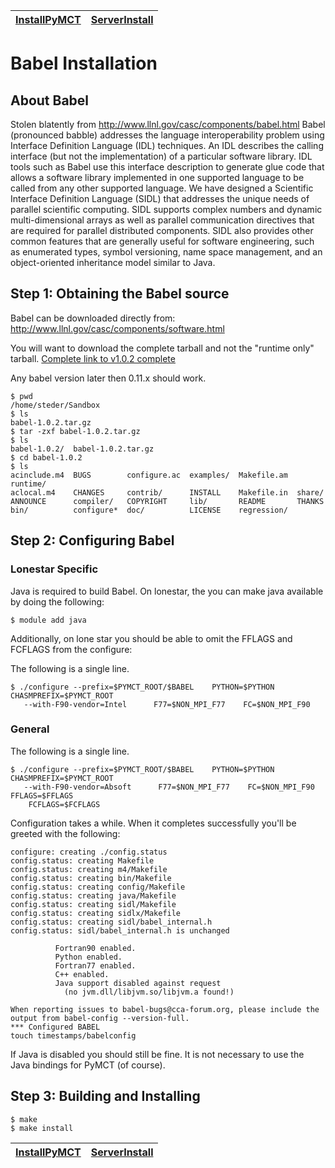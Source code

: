 | [InstallPyMCT](InstallPyMCT.md) | [ServerInstall](ServerInstall.md) |
|:--------------------------------|:----------------------------------|

# Babel Installation #

## About Babel ##
Stolen blatently from http://www.llnl.gov/casc/components/babel.html
Babel (pronounced babble) addresses the language interoperability problem using Interface Definition Language (IDL) techniques. An IDL describes the calling interface (but not the implementation) of a particular software library. IDL tools such as Babel use this interface description to generate glue code that allows a software library implemented in one supported language to be called from any other supported language. We have designed a Scientific Interface Definition Language (SIDL) that addresses the unique needs of parallel scientific computing. SIDL supports complex numbers and dynamic multi-dimensional arrays as well as parallel communication directives that are required for parallel distributed components. SIDL also provides other common features that are generally useful for software engineering, such as enumerated types, symbol versioning, name space management, and an object-oriented inheritance model similar to Java.

## Step 1:  Obtaining the Babel source ##

Babel can be downloaded directly from:  http://www.llnl.gov/casc/components/software.html

You will want to download the complete tarball and not the "runtime only" tarball.
[Complete link to v1.0.2 complete](http://www.llnl.gov/casc/components/docs/babel-1.0.2.tar.gz)

Any babel version later then 0.11.x should work.

```
$ pwd
/home/steder/Sandbox
$ ls
babel-1.0.2.tar.gz
$ tar -zxf babel-1.0.2.tar.gz 
$ ls
babel-1.0.2/  babel-1.0.2.tar.gz
$ cd babel-1.0.2
$ ls
acinclude.m4  BUGS        configure.ac  examples/  Makefile.am  runtime/
aclocal.m4    CHANGES     contrib/      INSTALL    Makefile.in  share/
ANNOUNCE      compiler/   COPYRIGHT     lib/       README       THANKS
bin/          configure*  doc/          LICENSE    regression/
```

## Step 2:  Configuring Babel ##

### Lonestar Specific ###
Java is required to build Babel.  On lonestar, the you can make java available by doing the following:
```
$ module add java
```

Additionally, on lone star you should be able to omit the FFLAGS and FCFLAGS from the configure:

The following is a single line.
```
$ ./configure --prefix=$PYMCT_ROOT/$BABEL    PYTHON=$PYTHON      CHASMPREFIX=$PYMCT_ROOT
   --with-F90-vendor=Intel      F77=$NON_MPI_F77    FC=$NON_MPI_F90 
```

### General ###

The following is a single line.
```
$ ./configure --prefix=$PYMCT_ROOT/$BABEL    PYTHON=$PYTHON      CHASMPREFIX=$PYMCT_ROOT
   --with-F90-vendor=Absoft      F77=$NON_MPI_F77    FC=$NON_MPI_F90      FFLAGS=$FFLAGS 
    FCFLAGS=$FCFLAGS
```

Configuration takes a while.  When it completes successfully you'll be greeted with the following:
```
configure: creating ./config.status
config.status: creating Makefile
config.status: creating m4/Makefile
config.status: creating bin/Makefile
config.status: creating config/Makefile
config.status: creating java/Makefile
config.status: creating sidl/Makefile
config.status: creating sidlx/Makefile
config.status: creating sidl/babel_internal.h
config.status: sidl/babel_internal.h is unchanged

          Fortran90 enabled.
          Python enabled.
          Fortran77 enabled.
          C++ enabled.
          Java support disabled against request
            (no jvm.dll/libjvm.so/libjvm.a found!)

When reporting issues to babel-bugs@cca-forum.org, please include the
output from babel-config --version-full.
*** Configured BABEL
touch timestamps/babelconfig
```

If Java is disabled you should still be fine.  It is not necessary to use the Java bindings for PyMCT (of course).

## Step 3:  Building and Installing ##

```
$ make
$ make install
```

| [InstallPyMCT](InstallPyMCT.md) | [ServerInstall](ServerInstall.md) |
|:--------------------------------|:----------------------------------|





